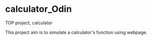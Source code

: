 # calculator_Odin
TOP project, calculator

This project aim is to simulate a calculator's function using webpage.
